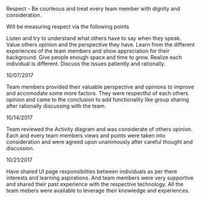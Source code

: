 Respect - Be courteous and treat every team member with dignity and consideration.

Will be measuring respect via the following points

Listen and try to understand what others have to say when they speak.
Value others opinion and the perspective they have.
Learn from the different experiences of the team members and show appreciation for their background.
Give people enough space and time to grow. Realize each individual is different.
Discuss the issues patiently and rationally.

10/07/2017

Team members provided their valuable perspective and opinions to improve and accomodate some more factors. They were respectful of each others opinion and came to the conclusion to add functionality like group sharing after rationally discussing with the team.

10/14/2017

Team reviewed the Activity diagram and was considerate of others opinion. Each and every team members views and points were taken into consideration and were agreed upon unanimously after careful thought and discussion.

10/21/2017

Have shared UI page responsibilties between individuals as per there interests and learning aspirations. And team members were very supportive and shared their past experience with the respective technology. All the team mebers were available to leverage their knowledge and experiences.
